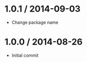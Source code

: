 1.0.1 / 2014-09-03
==================

 * Change package name


1.0.0 / 2014-08-26
==================

 * Initial commit
